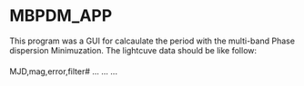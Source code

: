 # MBPDM_APP
This program was a GUI for calcaulate the period with the multi-band Phase dispersion Minimuzation.
The lightcuve data should be like follow:
####
MJD,mag,error,filter#
...
...
...
#####
